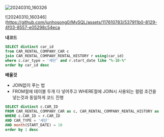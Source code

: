 
![20240310_160326](https://github.com/junhosong0/MySQL/assets/117610783/3020a946-354b-4ba1-a102-eb580a90c746)


![20240310_160346](https://github.com/junhosong0/MySQL/assets/117610783/537911b0-8129-4f03-8557-e05298c54eca




**내코드**
```sql
SELECT distinct car_id
from CAR_RENTAL_COMPANY_CAR c
join CAR_RENTAL_COMPANY_RENTAL_HISTORY r using(car_id)
where c.car_type = '세단' and r.start_date like "%-10-%"
order by car_id desc
```


**배울것**
- JOIN없이 푸는 법
- FROM절에 테이블 두개 다 넣어주고 WHERE절에 JOIN시 사용되는 컬럼 조건을 넣는것과 동일하게 코드 진행
```sql
SELECT distinct c.CAR_ID
FROM CAR_RENTAL_COMPANY_CAR as c, CAR_RENTAL_COMPANY_RENTAL_HISTORY as r
WHERE c.CAR_ID = r.CAR_ID
AND CAR_TYPE = '세단'
AND month(START_DATE) = 10
order by 1 desc
```
